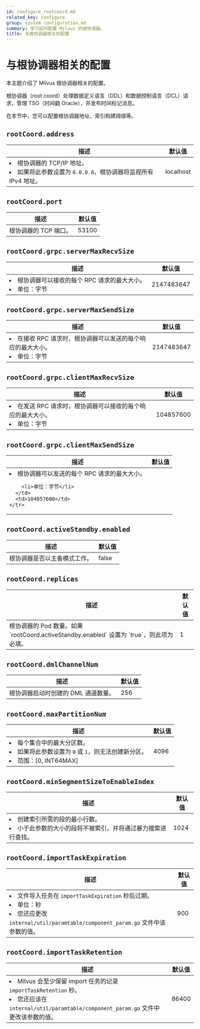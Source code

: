 ```yaml
---
id: configure_rootcoord.md
related_key: configure
group: system_configuration.md
summary: 学习如何配置 Milvus 的根协调器。
title: 与根协调器相关的配置
---
```


# 与根协调器相关的配置

本主题介绍了 Milvus 根协调器相关的配置。

根协调器（root coord）处理数据定义语言（DDL）和数据控制语言（DCL）请求，管理 TSO（时间戳 Oracle），并发布时间标记消息。

在本节中，您可以配置根协调器地址、索引构建阈值等。

## `rootCoord.address`

<table id="rootCoord.address">
  <thead>
    <tr>
      <th class="width80">描述</th>
      <th class="width20">默认值</th> 
    </tr>
  </thead>
  <tbody>
    <tr>
      <td>
        <li>根协调器的 TCP/IP 地址。</li>
        <li>如果将此参数设置为 <code>0.0.0.0</code>，根协调器将监视所有 IPv4 地址。</li>
      </td>
      <td>localhost</td>
    </tr>
  </tbody>
</table>

## `rootCoord.port`

<table id="rootCoord.port">
  <thead>
    <tr>
      <th class="width80">描述</th>
      <th class="width20">默认值</th> 
    </tr>
  </thead>
  <tbody>
    <tr>
      <td>根协调器的 TCP 端口。</td>
      <td>53100</td>
    </tr>
  </tbody>
</table>

## `rootCoord.grpc.serverMaxRecvSize`

<table id="rootCoord.grpc.serverMaxRecvSize">
  <thead>
    <tr>
      <th class="width80">描述</th>
      <th class="width20">默认值</th> 
    </tr>
  </thead>
  <tbody>
    <tr>
      <td>
        <li>根协调器可以接收的每个 RPC 请求的最大大小。</li>
        <li>单位：字节</li>
      </td>
      <td>2147483647</td>
    </tr>
  </tbody>
</table>

## `rootCoord.grpc.serverMaxSendSize`

<table id="rootCoord.grpc.serverMaxSendSize">
  <thead>
    <tr>
      <th class="width80">描述</th>
      <th class="width20">默认值</th> 
    </tr>
  </thead>
  <tbody>
    <tr>
      <td>
        <li>在接收 RPC 请求时，根协调器可以发送的每个响应的最大大小。</li>
        <li>单位：字节</li>
      </td>
      <td>2147483647</td>
    </tr>
  </tbody>
</table>

## `rootCoord.grpc.clientMaxRecvSize`

<table id="rootCoord.grpc.clientMaxRecvSize">
  <thead>
    <tr>
      <th class="width80">描述</th>
      <th class="width20">默认值</th> 
    </tr>
  </thead>
  <tbody>
    <tr>
      <td>
        <li>在发送 RPC 请求时，根协调器可以接收的每个响应的最大大小。</li>
        <li>单位：字节</li>
      </td>
      <td>104857600</td>
    </tr>
  </tbody>
</table>

## `rootCoord.grpc.clientMaxSendSize`

<table id="rootCoord.grpc.clientMaxSendSize">
  <thead>
    <tr>
      <th class="width80">描述</th>
      <th class="width20">默认值</th> 
    </tr>
  </thead>
  <tbody>
    <tr>
      <td>
        <li>根协调器可以发送的每个 RPC 请求的最大大小。</li>

        <li>单位：字节</li>
      </td>
      <td>104857600</td>
    </tr>
  </tbody>
</table>


## `rootCoord.activeStandby.enabled`

<table id="rootCoord.dmlChannelNum">
  <thead>
    <tr>
      <th class="width80">描述</th>
      <th class="width20">默认值</th> 
    </tr>
  </thead>
  <tbody>
    <tr>
      <td>
        根协调器是否以主备模式工作。
      </td>
      <td>false</td>
    </tr>
  </tbody>
</table>

## `rootCoord.replicas`

<table id="rootCoord.dmlChannelNum">
  <thead>
    <tr>
      <th class="width80">描述</th>
      <th class="width20">默认值</th> 
    </tr>
  </thead>
  <tbody>
    <tr>
      <td>
        根协调器的 Pod 数量。如果 `rootCoord.activeStandby.enabled` 设置为 `true`，则此项为必填。
      </td>
      <td>1</td>
    </tr>
  </tbody>
</table>

## `rootCoord.dmlChannelNum`

<table id="rootCoord.dmlChannelNum">
  <thead>
    <tr>
      <th class="width80">描述</th>
      <th class="width20">默认值</th> 
    </tr>
  </thead>
  <tbody>
    <tr>
      <td>
        根协调器启动时创建的 DML 通道数量。
      </td>
      <td>256</td>
    </tr>
  </tbody>
</table>


## `rootCoord.maxPartitionNum`

<table id="rootCoord.maxPartitionNum">
  <thead>
    <tr>
      <th class="width80">描述</th>
      <th class="width20">默认值</th> 
    </tr>
  </thead>
  <tbody>
    <tr>
      <td>
        <li>每个集合中的最大分区数。</li>
        <li>如果将此参数设置为 <code>0</code> 或 <code>1</code>，则无法创建新分区。</li>
        <li>范围：[0, INT64MAX]</li>
      </td>
      <td>4096</td>
    </tr>
  </tbody>
</table>


## `rootCoord.minSegmentSizeToEnableIndex`

<table id="rootCoord.minSegmentSizeToEnableIndex">
  <thead>
    <tr>
      <th class="width80">描述</th>
      <th class="width20">默认值</th> 
    </tr>
  </thead>
  <tbody>
    <tr>
      <td>
        <li>创建索引所需的段的最小行数。</li>
        <li>小于此参数的大小的段将不被索引，并将通过暴力搜索进行查找。</li>
      </td>
      <td>1024</td>
    </tr>
  </tbody>
</table>


## `rootCoord.importTaskExpiration`

<table id="rootCoord.importTaskExpiration">
  <thead>
    <tr>
      <th class="width80">描述</th>
      <th class="width20">默认值</th> 
    </tr>
  </thead>
  <tbody>
    <tr>
      <td>
        <li>文件导入任务在 <code>importTaskExpiration</code> 秒后过期。</li>
        <li>单位：秒</li>
        <li>您还应更改 <code>internal/util/paramtable/component_param.go</code> 文件中该参数的值。</li>
      </td>
      <td>900</td>
    </tr>
  </tbody>
</table>

## `rootCoord.importTaskRetention`

<table id="rootCoord.importTaskRetention">
  <thead>
    <tr>
      <th class="width80">描述</th>
      <th class="width20">默认值</th> 
    </tr>
  </thead>
  <tbody>
    <tr>
      <td>
        <li>Milvus 会至少保留 import 任务的记录 <code>importTaskRetention</code> 秒。</li>
        <li>您还应该在 <code>internal/util/paramtable/component_param.go</code> 文件中更改该参数的值。</li>
      </td>
      <td>86400</td>
    </tr>
  </tbody>
</table>